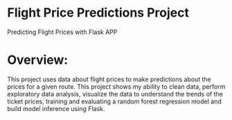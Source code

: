 # **Flight Price Predictions Project**
 Predicting Flight Prices with Flask APP

# **Overview:**

This project uses data about flight prices to make predictions about the prices for a given route. This project shows my ability to clean data, perform exploratory data analysis, visualize the data to understand the trends of the ticket prices, training and evaluating a random forest regression model and build model inference using Flask. 